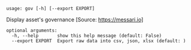 `usage: gov [-h] [--export EXPORT]`

Display asset's governance [Source: https://messari.io]

```
optional arguments:
  -h, --help       show this help message (default: False)
  --export EXPORT  Export raw data into csv, json, xlsx (default: )
```

